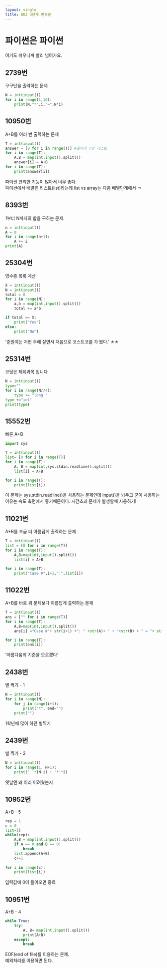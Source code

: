 ```yaml
---
layout: single
title: BOJ 3단계 반복문
---
```


# 파이썬은 파이썬

여기도 쉬우니까 빨리 넘어가요.

## 2739번
구구단을 출력하는 문제
```python
N = int(input())
for i in range(1,10):
    print(N,"*",i,"=",N*i)
````

## 10950번
A+B를 여러 번 출력하는 문제
```python
T = int(input())
answer = [0 for i in range(T)] #길이가 T인 리스트
for i in range(T):
    A,B = map(int,input().split())
    answer[i] = A+B
for i in range(T):
    print(answer[i])
````
파이썬 편리한 기능이 많아서 너무 좋다.  
파이썬에서 배열은 리스트(list)라는데 list vs array는 다음 배열단계에서 ㄱ  

## 8393번
1부터 N까지의 합을 구하는 문제.
```python
n = int(input())
A = 0
for i in range(n+1):
    A += i
print(A)
````

## 25304번
영수증 목록 계산
```python
X = int(input())
N = int(input())
total = 0
for i in range(N):
    a,b = map(int,input().split())
    total += a*b

if total == X:
    print("Yes")
else:
    print("No")
````
'준원이는 저번 주에 살면서 처음으로 코스트코를 가 봤다.' ㅊㅊ  

## 25314번
코딩은 체육과목 입니다
```python
N = int(input())
type=""
for i in range(N//4):
    type += "long "
type +="int"
print(type)
````

## 15552번
빠른 A+B
```python
import sys

T = int(input())
list= [0 for i in range(T)]
for i in range(T):
    A, B = map(int,sys.stdin.readline().split())
    list[i] = A+B

for i in range(T):
    print(list[i])
````
이 문제는 sys.stdin.readline()을 사용하는 문제인데 input()을 놔두고 굳이 사용하는 이유는
속도 측면에서 좋기때문이다. 시간초과 문제가 발생할때 사용하기!  

## 11021번
A+B를 조금 더 아름답게 출력하는 문제
```python
T = int(input())
list = [0 for i in range(T)]
for i in range(T):
    A,B=map(int,input().split())
    list[i] = A+B

for i in range(T):
    print("Case #",i+1,":",list[i])
````

## 11022번
A+B를 바로 위 문제보다 아름답게 출력하는 문제
```python
T = int(input())
ans = ["" for i in range(T)]
for i in range(T):
    A,B=map(int,input().split())
    ans[i] ="Case #"+ str(i+1) +": " +str(A)+ " + "+str(B) + " = "+ str(A+B)

for i in range(T):
    print(ans[i])
````
'아름다움의 기준을 모르겠다'  

## 2438번
별 찍기 - 1
```python
N = int(input())
for i in range(N):
    for j in range(i+1):
        print("*", end="")
    print("")   
````
1학년때 많이 하던 별찍기  

## 2439번
별 찍기 - 2
```python
N = int(input())
for i in range(1, N+1):
    print(' '*(N-i) + '*'*i)
````
옛날엔 왜 이리 어려웠는지  

## 10952번
A+B - 5
```python
rep = 1
c = 0
list=[]
while(rep):
    A,B = map(int,input().split())
    if A == 0 and B == 0:
        break
    list.append(A+B)
    c+=1
   
for i in range(c):
    print(list[i])
````
입력값에 0이 들어오면 종료  

## 10951번
A+B - 4
```python
while True:
    try:
        A, B= map(int,input().split())
        print(A+B)
    except:
        break
````
EOF(end of file)를 이용하는 문제.  
예외처리를 이용하면 된다.  
